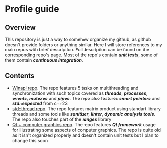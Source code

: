 # Profile guide
## Overview
This repository is just a way to somehow organize my github, as github doesn't provide folders or anything similar. Here I will store references to my main repos with brief description.
Full description can be found on the corresponding repo's page. Most of the repo's contain ***unit tests***, some of them contain ***continuous integration***.
## Contents
* [Winapi repo](https://github.com/nikita-kasinski/os-lab). The repo features 5 tasks on multithreading and synchronization with such topics covered as ***threads***, ***processes***, ***events***, ***mutexes*** and ***pipes***. The repo also features ***smart pointers*** and ***std::expected*** from c++23
* [std::thread repo](https://github.com/nikita-kasinski/std-thread). The repo features matrix product using standart library threads and some tools like ***sanitizer***, ***linter***, ***dynamic analysis tools***. The repo also touches part of the ***ranges*** library
* [Qt + computer graphics repo](https://github.com/nikita-kasinski/pkg). The repo features ***Qt framework*** usage for illustrating some aspects of computer graphics. The repo is quite old as it isn't organized properly and doesn't contain unit tests but I plan to change this soon
